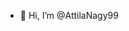 - 👋 Hi, I’m @AttilaNagy99


<!---
AttilaNagy99/AttilaNagy99 is a ✨ special ✨ repository because its `README.md` (this file) appears on your GitHub profile.
You can click the Preview link to take a look at your changes.
--->

